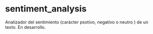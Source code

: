 # sentiment_analysis
Analizador del sentimiento (carácter psotivo, negativo o neutro ) de un texto.
En desarrollo.
